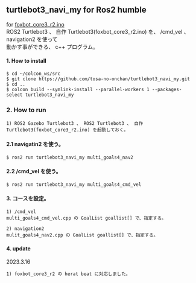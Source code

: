 ## turtlebot3_navi_my for Ros2 humble  
  
  for [foxbot_core3_r2.ino](https://github.com/tosa-no-onchan/foxbot_core3)  
  ROS2 Turtlebot3 、 自作 Turtlebot3(foxbot_core3_r2.ino) を、 /cmd_vel 、 navigation2 を使って  
  動かす事ができる、 c++ プログラム。  
  
#### 1. How to install  

    $ cd ~/colcon_ws/src    
    $ git clone https://github.com/tosa-no-onchan/turtlebot3_navi_my.git    
    $ cd ..    
    $ colcon build --symlink-install --parallel-workers 1 --packages-select turtlebot3_navi_my  

### 2. How to run  

    1) ROS2 Gazebo Turtlebot3 、 ROS2 Turtlebot3 、 自作 Turtlebot3(foxbot_core3_r2.ino) を起動しておく。  

#### 2.1 navigatin2 を使う。  

    $ ros2 run turtlebot3_navi_my multi_goals4_nav2  

#### 2.2 /cmd_vel を使う。  

    $ ros2 run turtlebot3_navi_my multi_goals4_cmd_vel
  
#### 3. コースを設定。  

    1) /cmd_vel  
    multi_goals4_cmd_vel.cpp の GoalList goallist[] で、指定する。  

    2) navigation2  
    mulit_goals4_nav2.cpp の GoalList goallist[] で、指定する。  

#### 4. update  
2023.3.16  

    1) foxbot_core3_r2 の herat beat に対応しました。  
    
